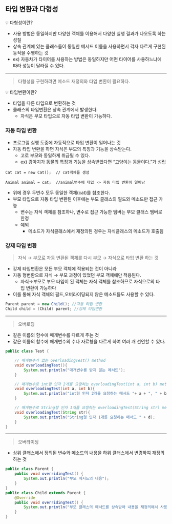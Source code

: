 ## 타입 변환과 다형성

<aside>
💡 다형성이란?

</aside>

- 사용 방법은 동일하지만 다양한 객체를 이용해서 다양한 실행 결과가 나오도록 하는 성질
- 상속 관계에 있는 클래스들이 동일한 메서드 이름을 사용하면서 각자 다르게 구현된 동작을 수행하는 것
- ex) 자동차가 타이어를 사용하는 방법은 동일하지만 어떤 타이어를 사용하느냐에 따라 성능이 달라질 수 있다.

---

> 다형성을 구현하려면 메소드 재정의와 타입 변환이 필요하다.
> 

<aside>
💡 타입변환이란?

</aside>

- 타입을 다른 타입으로 변환하는 것
- 클래스의 타입변환은 상속 관계에서 발생한다.
    - 자식은 부모 타입으로 자동 타입 변환이 가능하다.

### 자동 타입 변환

- 프로그램 실행 도중에 자동적으로 타입 변환이 일어나는 것
- 자동 타입 변환을 하면 자식은 부모의 특징과 기능을 상속받는다.
    - 고로 부모와 동일하게 취급될 수 있다.
    - ex) 강아지가 동물의 특징과 기능을 상속받았다면 “고양이는 동물이다.”가 성립

```
Cat cat = new Cat();  // cat객체를 생성

Animal animal = cat;  //animal변수에 대입 -> 자동 타입 변환이 일어남
```

- 위에 경우 두변수 모두 동일한 객체(cat)를 참조한다.
- 부모 타입으로 자동 타입 변환된 이후에는 부모 클래스의 필드와 메소드만 접근 가능
    - 변수는 자식 객체를 참조하나, 변수로 접근 가능한 멤버는 부모 클래스 멤버로 한정
    - 예외
        - 메소드가 자식클래스에서 재정의된 경우는 자식클래스의 메소드가 호출됨
### 강제 타입 변환

> 자식 → 부모로 자동 변환된 객체를 다시 부모 → 자식으로 타입 변환 하는 것
> 
- 강제 타입변환은 모든 부모 객체에 적용되는 것이 아니라
- 자동 형변환으로 자식 → 부모 과정이 있었던 부모 객체에만 적용된다.
    - 자식→부모로 부모 타입이 된 객체는 자식 객체를 참조하므로 자식으로의 타입 변환이 가능하다
- 이를 통해 자식 객체의 필드,오버라이딩되지 않은 메소드들도 사용할 수 있다.

```java
Parent parent = new Child(); //자동 타입 변환
Child child = (Child) parent; //강제 타입변환
```
---
> 오버로딩
> 
- 같은 이름의 함수에 매개변수를 다르게 주는 것
- 같은 이름의 함수에 매개변수의 수나 자료형을 다르게 하여 여러 개 선언할 수 있다.

```java
public class Test {

    // 매개변수가 없는 overloadingTest() method
    void overloadingTest(){
        System.out.println("매개변수를 받지 않는 메서드");
    }

    // 매개변수로 int형 인자 2개를 요청하는 overloadingTest(int a, int b) method
    void overloadingTest(int a, int b){
        System.out.println("int형 인자 2개를 요청하는 메서드 "+ a + ", " + b);
    }

    // 매개변수로 String형 인자 1개를 요청하는 overloadingTest(String str) method
    void overloadingTest(String str){
        System.out.println("String형 인자 1개를 요청하는 메서드 " + d);
    }
}
```

---

> 오버라이딩
> 
- 상위 클래스에서 정의된 변수와 메소드의 내용을 하위 클래스에서 변경하여 재정의하는 것

```java
public class Parent {
    public void overridingTest() {
        System.out.println("부모 메서드의 내용");
    }
}
public class Child extends Parent {
    @Override
    public void overridingTest() {
        System.out.println("부모 클래스의 메서드를 상속받아 내용을 재정의해서 사용");
    }
}
```
